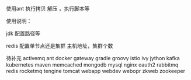使用ant 执行拷贝 解压 ，执行脚本等


使用说明：

jdk 配置路径等

redis 配置单节点还是集群
主机地址，集群个数







待补充
activemq
ant
docker
gateway
gradle
groovy
istio
ivy
jython
kafka
kubernetes
maven
memcached
mongodb
mysql
nginx
oauth2
rabbitmq
redis
rocketmq
tengine
tomcat
webapp
webdev
webopr
zkweb
zookeeper